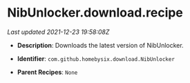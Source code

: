# NibUnlocker.download.recipe

_Last updated 2021-12-23 19:58:08Z_

- **Description**: Downloads the latest version of NibUnlocker.

- **Identifier**: `com.github.homebysix.download.NibUnlocker`

- **Parent Recipes**: `None`
